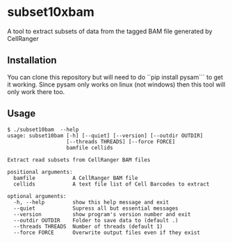 # subset10xbam
A tool to extract subsets of data from the tagged BAM file generated by CellRanger

## Installation
You can clone this repository but will need to do
``pip install pysam```
to get it working.  Since pysam only works on linux (not windows) then this tool will only work there too.

## Usage
```
$ ./subset10bam  --help
usage: subset10bam [-h] [--quiet] [--version] [--outdir OUTDIR]
                   [--threads THREADS] [--force FORCE]
                   bamfile cellids

Extract read subsets from CellRanger BAM files

positional arguments:
  bamfile            A CellRanger BAM file
  cellids            A text file list of Cell Barcodes to extract

optional arguments:
  -h, --help         show this help message and exit
  --quiet            Supress all but essential messages
  --version          show program's version number and exit
  --outdir OUTDIR    Folder to save data to (default .)
  --threads THREADS  Number of threads (default 1)
  --force FORCE      Overwrite output files even if they exist
```
